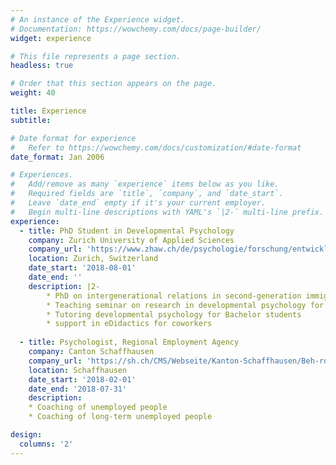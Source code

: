 ```yaml
---
# An instance of the Experience widget.
# Documentation: https://wowchemy.com/docs/page-builder/
widget: experience

# This file represents a page section.
headless: true

# Order that this section appears on the page.
weight: 40

title: Experience
subtitle:

# Date format for experience
#   Refer to https://wowchemy.com/docs/customization/#date-format
date_format: Jan 2006

# Experiences.
#   Add/remove as many `experience` items below as you like.
#   Required fields are `title`, `company`, and `date_start`.
#   Leave `date_end` empty if it's your current employer.
#   Begin multi-line descriptions with YAML's `|2-` multi-line prefix.
experience:
  - title: PhD Student in Developmental Psychology
    company: Zurich University of Applied Sciences
    company_url: 'https://www.zhaw.ch/de/psychologie/forschung/entwicklungs-und-familienpsychologie/'
    location: Zurich, Switzerland
    date_start: '2018-08-01'
    date_end: ''
    description: |2-
        * PhD on intergenerational relations in second-generation immigrants
        * Teaching seminar on research in developmental psychology for Bachelor students 
        * Tutoring developmental psychology for Bachelor students              
        * support in eDidactics for coworkers
        
  - title: Psychologist, Regional Employment Agency
    company: Canton Schaffhausen
    company_url: 'https://sh.ch/CMS/Webseite/Kanton-Schaffhausen/Beh-rde/Verwaltung/Volkswirtschaftsdepartement/Arbeitsamt-3858-DE.html'
    location: Schaffhausen
    date_start: '2018-02-01'
    date_end: '2018-07-31'
    description: 
    * Coaching of unemployed people
    * Coaching of long-term unemployed people

design:
  columns: '2'
---
```

